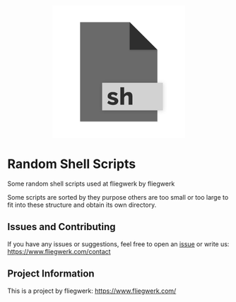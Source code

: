 <p align="center">
  <img height="300" src="./branding/logo/light-bg-export.svg">
</p>

# Random Shell Scripts
Some random shell scripts used at fliegwerk by fliegwerk

Some scripts are sorted by they purpose others are too small or too large to fit into these structure and obtain its own directory.

## Issues and Contributing

If you have any issues or suggestions, feel free to open an [issue](https://github.com/fliegwerk/random-shell-scripts/issues) or write us: <https://www.fliegwerk.com/contact>

## Project Information

This is a project by fliegwerk: <https://www.fliegwerk.com/>
